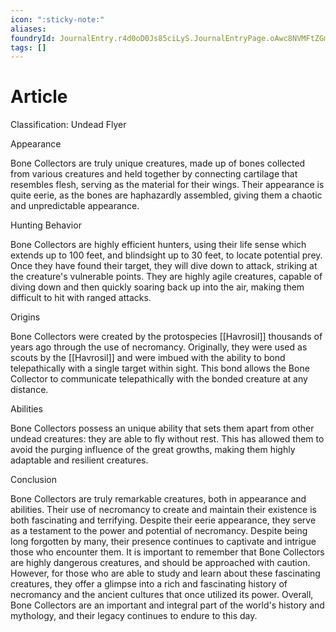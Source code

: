 ```yaml
---
icon: ":sticky-note:"
aliases: 
foundryId: JournalEntry.r4d0oD0Js85ciLyS.JournalEntryPage.oAwc8NVMFtZGm9k6
tags: []
---
```


# Article
Classification: Undead Flyer

Appearance

Bone Collectors are truly unique creatures, made up of bones collected from various creatures and held together by connecting cartilage that resembles flesh, serving as the material for their wings. Their appearance is quite eerie, as the bones are haphazardly assembled, giving them a chaotic and unpredictable appearance.

Hunting Behavior

Bone Collectors are highly efficient hunters, using their life sense which extends up to 100 feet, and blindsight up to 30 feet, to locate potential prey. Once they have found their target, they will dive down to attack, striking at the creature's vulnerable points. They are highly agile creatures, capable of diving down and then quickly soaring back up into the air, making them difficult to hit with ranged attacks.

Origins

Bone Collectors were created by the protospecies [[Havrosil]] thousands of years ago through the use of necromancy. Originally, they were used as scouts by the [[Havrosil]] and were imbued with the ability to bond telepathically with a single target within sight. This bond allows the Bone Collector to communicate telepathically with the bonded creature at any distance.

Abilities

Bone Collectors possess an unique ability that sets them apart from other undead creatures: they are able to fly without rest. This has allowed them to avoid the purging influence of the great growths, making them highly adaptable and resilient creatures.

Conclusion

Bone Collectors are truly remarkable creatures, both in appearance and abilities. Their use of necromancy to create and maintain their existence is both fascinating and terrifying. Despite their eerie appearance, they serve as a testament to the power and potential of necromancy. Despite being long forgotten by many, their presence continues to captivate and intrigue those who encounter them. It is important to remember that Bone Collectors are highly dangerous creatures, and should be approached with caution. However, for those who are able to study and learn about these fascinating creatures, they offer a glimpse into a rich and fascinating history of necromancy and the ancient cultures that once utilized its power. Overall, Bone Collectors are an important and integral part of the world's history and mythology, and their legacy continues to endure to this day.